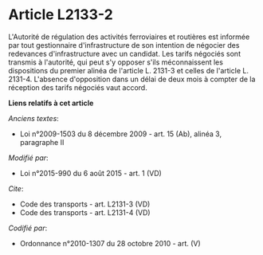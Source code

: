 # Article L2133-2

L'Autorité de régulation des activités ferroviaires et routières est informée par tout gestionnaire d'infrastructure de son
intention de négocier des redevances d'infrastructure avec un candidat. Les tarifs négociés sont transmis à l'autorité, qui
peut s'y opposer s'ils méconnaissent les dispositions du premier alinéa de l'article L. 2131-3 et celles de l'article L.
2131-4. L'absence d'opposition dans un délai de deux mois à compter de la réception des tarifs négociés vaut accord.

**Liens relatifs à cet article**

_Anciens textes_:

  - Loi n°2009-1503 du 8 décembre 2009 - art. 15 (Ab), alinéa 3, paragraphe II

_Modifié par_:

  - Loi n°2015-990 du 6 août 2015 - art. 1 (VD)

_Cite_:

  - Code des transports - art. L2131-3 (VD)
  - Code des transports - art. L2131-4 (VD)

_Codifié par_:

  - Ordonnance n°2010-1307 du 28 octobre 2010 - art. (V)
